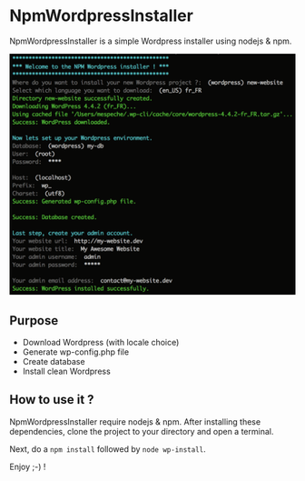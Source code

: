 # NpmWordpressInstaller

NpmWordpressInstaller is a simple Wordpress installer using nodejs & npm.

![NpmWordpressInstaller screenshot](screenshot.png)

## Purpose
* Download Wordpress (with locale choice)
* Generate wp-config.php file
* Create database
* Install clean Wordpress

## How to use it ?
NpmWordpressInstaller require nodejs & npm.
After installing these dependencies, clone the project to your directory and open a terminal.

Next, do a `npm install` followed by `node wp-install`.

Enjoy ;-) !
